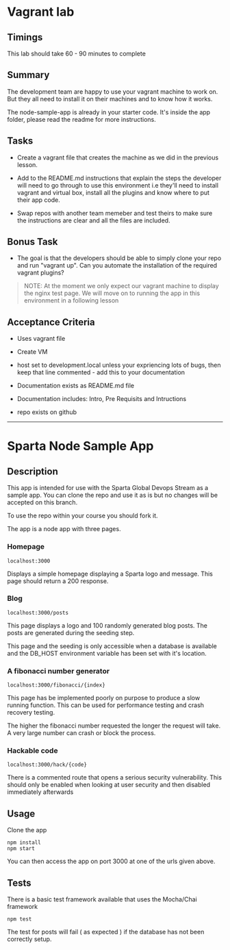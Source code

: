 # Vagrant lab

## Timings

This lab should take 60 - 90 minutes to complete

## Summary

The development team are happy to use your vagrant machine to work on. But they all need to install it on their machines and to know how it works.


The node-sample-app is already in your starter code. It's inside the app folder, please read the readme for more instructions.

## Tasks

* Create a vagrant file that creates the machine as we did in the previous lesson.

* Add to the README.md instructions that explain the steps the developer will need to go through to use this environment i.e they'll need to install vagrant and virtual box, install all the plugins and know where to put their app code.

* Swap repos with another team memeber and test theirs to make sure the instructions are clear and all the files are included.

## Bonus Task

* The goal is that the developers should be able to simply clone your repo and run "vagrant up". Can you automate the installation of the required vagrant plugins?

> NOTE: At the moment we only expect our vagrant machine to display the nginx test page. We will move on to running the app in this environment in a following lesson

## Acceptance Criteria

* Uses vagrant file
* Create VM
* host set to development.local unless your expriencing lots of bugs, then keep that line commented - add this to your documentation 

* Documentation exists as README.md file
* Documentation includes: Intro, Pre Requisits  and Intructions

* repo exists on github


------------------------------------------------------------------

# Sparta Node Sample App

## Description

This app is intended for use with the Sparta Global Devops Stream as a sample app. You can clone the repo and use it as is but no changes will be accepted on this branch. 

To use the repo within your course you should fork it.

The app is a node app with three pages.

### Homepage

``localhost:3000``

Displays a simple homepage displaying a Sparta logo and message. This page should return a 200 response.

### Blog

``localhost:3000/posts``

This page displays a logo and 100 randomly generated blog posts. The posts are generated during the seeding step.

This page and the seeding is only accessible when a database is available and the DB_HOST environment variable has been set with it's location.

### A fibonacci number generator

``localhost:3000/fibonacci/{index}``

This page has be implemented poorly on purpose to produce a slow running function. This can be used for performance testing and crash recovery testing.

The higher the fibonacci number requested the longer the request will take. A very large number can crash or block the process.


### Hackable code

``localhost:3000/hack/{code}``

There is a commented route that opens a serious security vulnerability. This should only be enabled when looking at user security and then disabled immediately afterwards

## Usage

Clone the app

```
npm install
npm start
```

You can then access the app on port 3000 at one of the urls given above.

## Tests

There is a basic test framework available that uses the Mocha/Chai framework

```
npm test
```

The test for posts will fail ( as expected ) if the database has not been correctly setup.